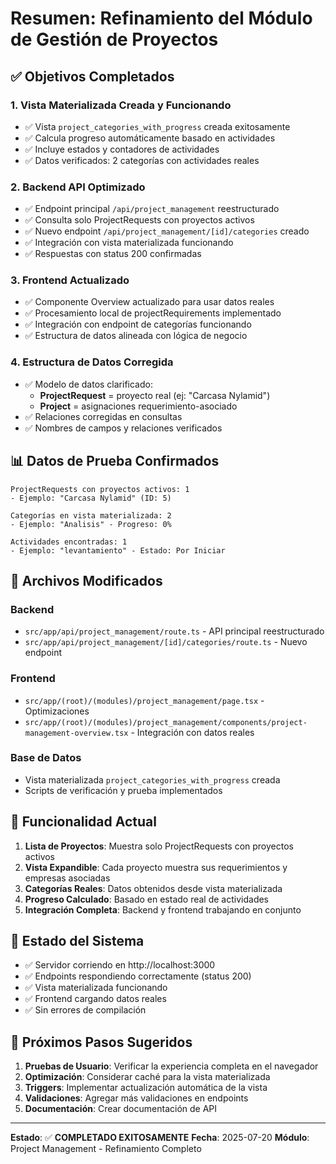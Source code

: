 # Resumen: Refinamiento del Módulo de Gestión de Proyectos

## ✅ Objetivos Completados

### 1. **Vista Materializada Creada y Funcionando**
- ✅ Vista `project_categories_with_progress` creada exitosamente
- ✅ Calcula progreso automáticamente basado en actividades
- ✅ Incluye estados y contadores de actividades
- ✅ Datos verificados: 2 categorías con actividades reales

### 2. **Backend API Optimizado**
- ✅ Endpoint principal `/api/project_management` reestructurado
- ✅ Consulta solo ProjectRequests con proyectos activos
- ✅ Nuevo endpoint `/api/project_management/[id]/categories` creado
- ✅ Integración con vista materializada funcionando
- ✅ Respuestas con status 200 confirmadas

### 3. **Frontend Actualizado**
- ✅ Componente Overview actualizado para usar datos reales
- ✅ Procesamiento local de projectRequirements implementado
- ✅ Integración con endpoint de categorías funcionando
- ✅ Estructura de datos alineada con lógica de negocio

### 4. **Estructura de Datos Corregida**
- ✅ Modelo de datos clarificado:
  - **ProjectRequest** = proyecto real (ej: "Carcasa Nylamid")
  - **Project** = asignaciones requerimiento-asociado
- ✅ Relaciones corregidas en consultas
- ✅ Nombres de campos y relaciones verificados

## 📊 Datos de Prueba Confirmados

```
ProjectRequests con proyectos activos: 1
- Ejemplo: "Carcasa Nylamid" (ID: 5)

Categorías en vista materializada: 2
- Ejemplo: "Analisis" - Progreso: 0%

Actividades encontradas: 1
- Ejemplo: "levantamiento" - Estado: Por Iniciar
```

## 🔧 Archivos Modificados

### Backend
- `src/app/api/project_management/route.ts` - API principal reestructurado
- `src/app/api/project_management/[id]/categories/route.ts` - Nuevo endpoint

### Frontend
- `src/app/(root)/(modules)/project_management/page.tsx` - Optimizaciones
- `src/app/(root)/(modules)/project_management/components/project-management-overview.tsx` - Integración con datos reales

### Base de Datos
- Vista materializada `project_categories_with_progress` creada
- Scripts de verificación y prueba implementados

## 🎯 Funcionalidad Actual

1. **Lista de Proyectos**: Muestra solo ProjectRequests con proyectos activos
2. **Vista Expandible**: Cada proyecto muestra sus requerimientos y empresas asociadas
3. **Categorías Reales**: Datos obtenidos desde vista materializada
4. **Progreso Calculado**: Basado en estado real de actividades
5. **Integración Completa**: Backend y frontend trabajando en conjunto

## 🚀 Estado del Sistema

- ✅ Servidor corriendo en http://localhost:3000
- ✅ Endpoints respondiendo correctamente (status 200)
- ✅ Vista materializada funcionando
- ✅ Frontend cargando datos reales
- ✅ Sin errores de compilación

## 📝 Próximos Pasos Sugeridos

1. **Pruebas de Usuario**: Verificar la experiencia completa en el navegador
2. **Optimización**: Considerar caché para la vista materializada
3. **Triggers**: Implementar actualización automática de la vista
4. **Validaciones**: Agregar más validaciones en endpoints
5. **Documentación**: Crear documentación de API

---

**Estado**: ✅ **COMPLETADO EXITOSAMENTE**
**Fecha**: 2025-07-20
**Módulo**: Project Management - Refinamiento Completo
